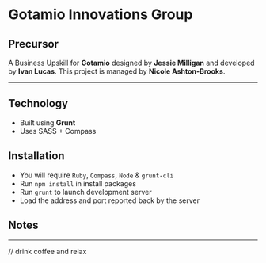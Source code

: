 # Gotamio Innovations Group

## Precursor
A Business Upskill for **Gotamio** designed by **Jessie Milligan** and developed by **Ivan Lucas**. This project is managed by **Nicole Ashton-Brooks**.

---

## Technology

* Built using **Grunt**
* Uses SASS + Compass

## Installation

* You will require `Ruby`, `Compass`, `Node` & `grunt-cli`
* Run `npm install` in install packages
* Run `grunt` to launch development server
* Load the address and port reported back by the server

## Notes

---

// drink coffee and relax
